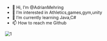 - 👋 Hi, I’m @AdrianMehring
- 👀 I’m interested in Athletics,games,gym,unity
- 🌱 I’m currently learning Java,C#
- 📫 How to reach me Github

![1](https://user-images.githubusercontent.com/60784415/160831707-b62dfa99-3b5b-40bd-9a6b-bc2c8cd60c1a.jpg)
